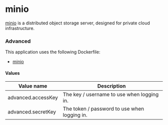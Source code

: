 # minio

[minio](https://minio.io) is a distributed object storage server, designed for private cloud infrastructure.


### Advanced
This application uses the following Dockerfile:

- [minio](https://github.com/minio/minio/blob/master/Dockerfile)

#### Values
| Value name    | Description |
| ------------- | ------------------------------------------------------------------------------------------------------------------------------------------------------------- |
| advanced.accessKey | The key / username to use when logging in. |
| advanced.secretKey | The token / password to use when logging in. |
